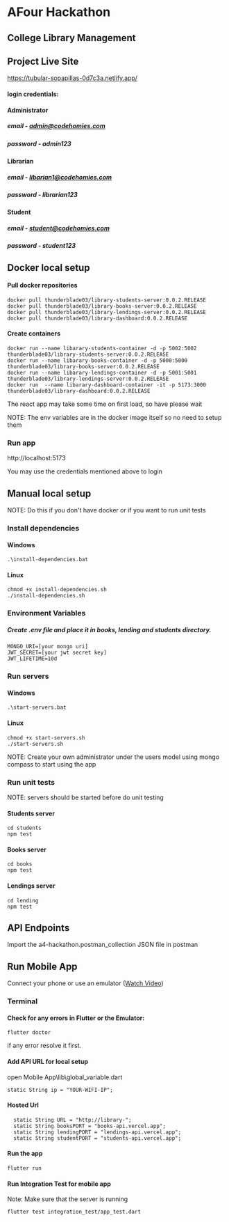 # AFour Hackathon

## College Library Management

## Project Live Site
https://tubular-sopapillas-0d7c3a.netlify.app/

#### login credentials:

#### Administrator
##### email - admin@codehomies.com
##### password - admin123

#### Librarian
##### email - libarian1@codehomies.com
##### password - librarian123

#### Student
##### email - student@codehomies.com
##### password - student123

## Docker local setup

#### Pull docker repositories
```
docker pull thunderblade03/library-students-server:0.0.2.RELEASE
docker pull thunderblade03/library-books-server:0.0.2.RELEASE
docker pull thunderblade03/library-lendings-server:0.0.2.RELEASE
docker pull thunderblade03/library-dashboard:0.0.2.RELEASE
```
#### Create containers
```
docker run --name libarary-students-container -d -p 5002:5002 thunderblade03/library-students-server:0.0.2.RELEASE
docker run --name libarary-books-container -d -p 5000:5000 thunderblade03/library-books-server:0.0.2.RELEASE
docker run --name libarary-lendings-container -d -p 5001:5001 thunderblade03/library-lendings-server:0.0.2.RELEASE
docker run  --name libarary-dashboard-container -it -p 5173:3000 thunderblade03/library-dashboard:0.0.2.RELEASE
```
The react app may take some time on first load, so have please wait

NOTE: The env variables are in the docker image itself so no need to setup them

### Run app
http://localhost:5173

You may use the credentials mentioned above to login

## Manual local setup 
NOTE: Do this if you don't have docker or if you want to run unit tests

### Install dependencies

#### Windows
```
.\install-dependencies.bat
```

#### Linux
```
chmod +x install-dependencies.sh
./install-dependencies.sh
```

### Environment Variables
##### Create .env file and place it in books, lending and students directory.
```
MONGO_URI=[your mongo uri]
JWT_SECRET=[your jwt secret key]
JWT_LIFETIME=10d
```
### Run servers
#### Windows
```
.\start-servers.bat
```

#### Linux
```
chmod +x start-servers.sh
./start-servers.sh
```
NOTE: Create your own administrator under the users model using mongo compass to start using the app

### Run unit tests
NOTE: servers should be started before do unit testing 
#### Students server
```
cd students
npm test
```
#### Books server
```
cd books
npm test
```
#### Lendings server
```
cd lending
npm test
```
## API Endpoints
Import the a4-hackathon.postman_collection JSON file in postman

## Run Mobile App
Connect your phone or use an emulator ([Watch Video](https://semicolon.dev/flutter/how-to-run-existing-flutter-app-in-vscode))

### Terminal
#### Check for any errors in Flutter or the Emulator:
```
flutter doctor
```
if any error resolve it first.

#### Add API URL for local setup
open Mobile App\lib\global_variable.dart
```
static String ip = "YOUR-WIFI-IP";
```

#### Hosted Url
```
  static String URL = "http://library-";
  static String booksPORT = "books-api.vercel.app";
  static String lendingPORT = "lendings-api.vercel.app";
  static String studentPORT = "students-api.vercel.app";
```


#### Run the app
```
flutter run
```


#### Run Integration Test for mobile app
Note: Make sure that the server is running
```
flutter test integration_test/app_test.dart
```




